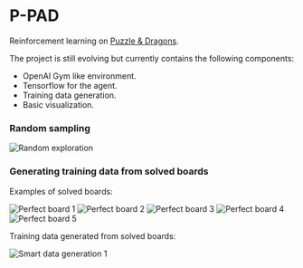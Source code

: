 # P-PAD
Reinforcement learning on [Puzzle & Dragons](https://play.google.com/store/apps/details?id=jp.gungho.padEN).

The project is still evolving but currently contains the following components:
* OpenAI Gym like environment.
* Tensorflow for the agent.
* Training data generation.
* Basic visualization.

### Random sampling
![Random exploration](https://github.com/nuwapi/P-PAD/blob/master/visualizations/random_sampling.gif)

### Generating training data from solved boards
Examples of solved boards:

![Perfect board 1](https://github.com/nuwapi/P-PAD/blob/master/visualizations/solved_board1.png)
![Perfect board 2](https://github.com/nuwapi/P-PAD/blob/master/visualizations/solved_board2.png)
![Perfect board 3](https://github.com/nuwapi/P-PAD/blob/master/visualizations/solved_board3.png)
![Perfect board 4](https://github.com/nuwapi/P-PAD/blob/master/visualizations/solved_board4.png)
![Perfect board 5](https://github.com/nuwapi/P-PAD/blob/master/visualizations/solved_board5.png)

Training data generated from solved boards:

![Smart data generation 1](https://github.com/nuwapi/P-PAD/blob/master/visualizations/smart_data.gif)

